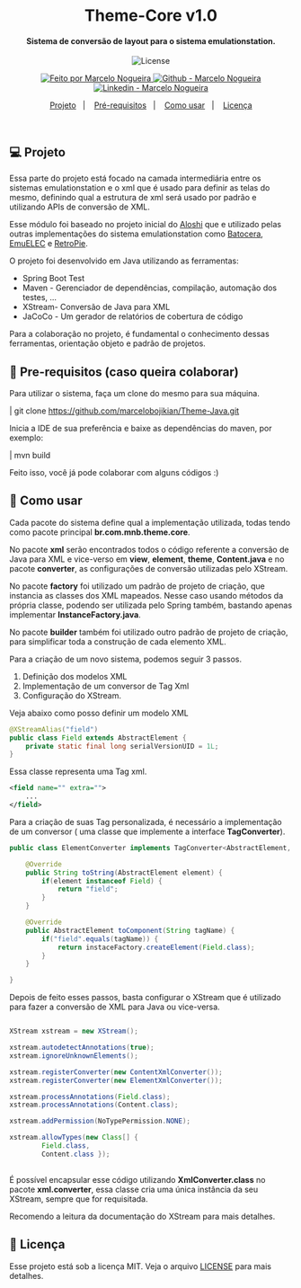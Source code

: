 <h1 align="center">
    Theme-Core v1.0
</h1>

<h4 align="center">
  Sistema de conversão de layout para o sistema emulationstation.
</h4>

<p align="center">
  <img alt="License" src="https://img.shields.io/static/v1?label=license&message=MIT">
</p>

<p align="center">

  <a href="https://github.com/marcelobojikian" target="_blank">
    <img alt="Feito por Marcelo Nogueira" src="https://img.shields.io/badge/Feito%20por-Marcelo_Nogueira-informational">
  </a>
  <a href="https://github.com/marcelobojikian" target="_blank" >
    <img alt="Github - Marcelo Nogueira" src="https://img.shields.io/badge/Github--%23F8952D?style=social&logo=github">
  </a>
  <a href="https://www.linkedin.com/in/marcelobojikian/" target="_blank" >
    <img alt="Linkedin - Marcelo Nogueira" src="https://img.shields.io/badge/Linkedin--%23F8952D?style=social&logo=linkedin">
  </a>

</p>

<p align="center">
  <a href="#-projeto">Projeto</a>&nbsp;&nbsp;&nbsp;|&nbsp;&nbsp;&nbsp;
  <a href="#-pre-requisitos">Pré-requisitos</a>&nbsp;&nbsp;&nbsp;|&nbsp;&nbsp;&nbsp;
  <a href="#-como-usar">Como usar</a>&nbsp;&nbsp;&nbsp;|&nbsp;&nbsp;&nbsp;
  <a href="#memo-licença">Licença</a>
</p>

<br>

## 💻 Projeto

Essa parte do projeto está focado na camada intermediária entre os sistemas emulationstation e o xml que é usado para definir as telas do mesmo, definindo qual a estrutura de xml será usado por padrão e utilizando APIs de conversão de XML.

Esse módulo foi baseado no projeto inicial do [Aloshi](https://github.com/Aloshi/EmulationStation) que e utilizado pelas outras implementações do sistema emulationstation como [Batocera](https://github.com/batocera-linux/batocera-emulationstation), [EmuELEC](https://github.com/EmuELEC/emuelec-emulationstation) e [RetroPie](https://github.com/RetroPie/EmulationStation).

O projeto foi desenvolvido em Java utilizando as ferramentas:

<ul>
  <li>Spring Boot Test</li>
  <li>Maven - Gerenciador de dependências, compilação, automação dos testes, ... </li>
  <li>XStream- Conversão de Java para XML</li>
  <li>JaCoCo - Um gerador de relatórios de cobertura de código</li>
</ul>

Para a colaboração no projeto, é fundamental o conhecimento dessas ferramentas, orientação objeto e padrão de projetos.

## 🔖 Pre-requisitos (caso queira colaborar)

Para utilizar o sistema, faça um clone do mesmo para sua máquina.

| git clone https://github.com/marcelobojikian/Theme-Java.git

Inicia a IDE de sua preferência e baixe as dependências do maven, por exemplo:

| mvn build

Feito isso, você já pode colaborar com alguns códigos :)


## 🤔 Como usar

Cada pacote do sistema define qual a implementação utilizada, todas tendo como pacote principal **br.com.mnb.theme.core**.

No pacote **xml** serão encontrados todos o código referente a conversão de Java para XML e vice-verso em **view**, **element**, **theme**, **Content.java** e no pacote **converter**, as configurações de conversão utilizadas pelo XStream.

No pacote **factory** foi utilizado um padrão de projeto de criação, que instancia as classes dos XML mapeados. Nesse caso usando métodos da própria classe, podendo ser utilizada pelo Spring também, bastando apenas implementar **InstanceFactory.java**.

No pacote **builder** também foi utilizado outro padrão de projeto de criação, para simplificar toda a construção de cada elemento XML.

Para a criação de um novo sistema, podemos seguir 3 passos.

1. Definição dos modelos XML
2. Implementação de um conversor de Tag Xml
3. Configuração do XStream.

Veja abaixo como posso definir um modelo XML

```java
@XStreamAlias("field")
public class Field extends AbstractElement {
	private static final long serialVersionUID = 1L;
}
```

Essa classe representa uma Tag xml.

```xml
<field name="" extra="">
	...
</field>
```

Para a criação de suas Tag personalizada, é necessário a implementação de um conversor ( uma classe que implemente a interface **TagConverter**).


```java
public class ElementConverter implements TagConverter<AbstractElement, String>{

	@Override
	public String toString(AbstractElement element) {
		if(element instanceof Field) {
			return "field";
		}
	}

	@Override
	public AbstractElement toComponent(String tagName) {
		if("field".equals(tagName)) {
			return instaceFactory.createElement(Field.class);
		}
	}

}
```

Depois de feito esses passos, basta configurar o XStream que é utilizado para fazer a conversão de XML para Java ou vice-versa.

```java

XStream xstream = new XStream();

xstream.autodetectAnnotations(true);
xstream.ignoreUnknownElements();

xstream.registerConverter(new ContentXmlConverter());
xstream.registerConverter(new ElementXmlConverter());

xstream.processAnnotations(Field.class);
xstream.processAnnotations(Content.class);

xstream.addPermission(NoTypePermission.NONE);

xstream.allowTypes(new Class[] {
		Field.class,
		Content.class });
		
```


É possível encapsular esse código utilizando **XmlConverter.class** no pacote **xml.converter**, essa classe cria uma única instância da seu XStream, sempre que for requisitada.

Recomendo a leitura da documentação do XStream para mais detalhes.


## :memo: Licença

Esse projeto está sob a licença MIT. Veja o arquivo [LICENSE](LICENSE) para mais detalhes.
